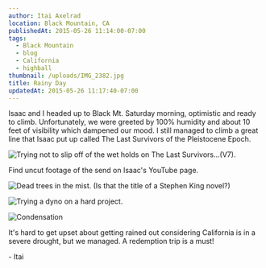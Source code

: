 ```yaml
---
author: Itai Axelrad
location: Black Mountain, CA
publishedAt: 2015-05-26 11:14:00-07:00
tags:
  - Black Mountain
  - blog
  - California
  - highball
thumbnail: /uploads/IMG_2382.jpg
title: Rainy Day
updatedAt: 2015-05-26 11:17:40-07:00
---
```


Isaac and I headed up to Black Mt. Saturday morning, optimistic and ready to climb. Unfortunately, we were greeted by 100% humidity and about 10 feet of visibility which dampened our mood. I still managed to climb a great line that Isaac put up called The Last Survivors of the Pleistocene Epoch.

![Trying not to slip off of the wet holds on The Last Survivors...(V7).](/uploads/IMG_2382.jpg)

Find uncut footage of the send on Isaac's YouTube page.

![Dead trees in the mist. (Is that the title of a Stephen King novel?)](/uploads/IMG_2384.jpg)

![Trying a dyno on a hard project.](/uploads/IMG_2401.jpg)

![Condensation](/uploads/IMG_2366.jpg)

It's hard to get upset about getting rained out considering California is in a severe drought, but we managed. A redemption trip is a must!

\- Itai

